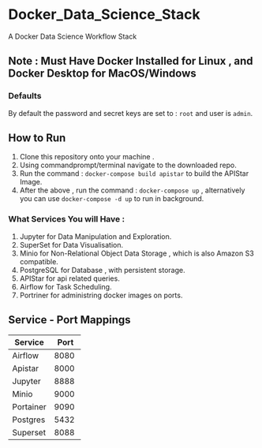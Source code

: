 # Docker_Data_Science_Stack
A Docker Data Science Workflow Stack

## Note : Must Have Docker Installed for Linux , and Docker Desktop for MacOS/Windows

### Defaults

By default the password and secret keys are set to : `root` and user is `admin`.

## How to Run

1. Clone this repository onto your machine .
2. Using commandprompt/terminal navigate to the downloaded repo.
3. Run the command : `docker-compose build apistar` to build the APIStar Image.
4. After the above , run the command : `docker-compose up` , alternatively you can use `docker-compose -d up` to run in background.


### What Services You will Have :

1. Jupyter for Data Manipulation and Exploration.
2. SuperSet for Data Visualisation.
3. Minio for Non-Relational Object Data Storage , which is also Amazon S3 compatible.
4. PostgreSQL for Database , with persistent storage.
5. APIStar for api related queries.
6. Airflow for Task Scheduling.
7. Portriner for administring docker images on ports.



## Service - Port Mappings
| Service | Port |
| --- | --- |
| Airflow | 8080 |
| Apistar | 8000 |
| Jupyter | 8888 |
| Minio | 9000 |
| Portainer | 9090 |
| Postgres | 5432 |
| Superset | 8088 |
